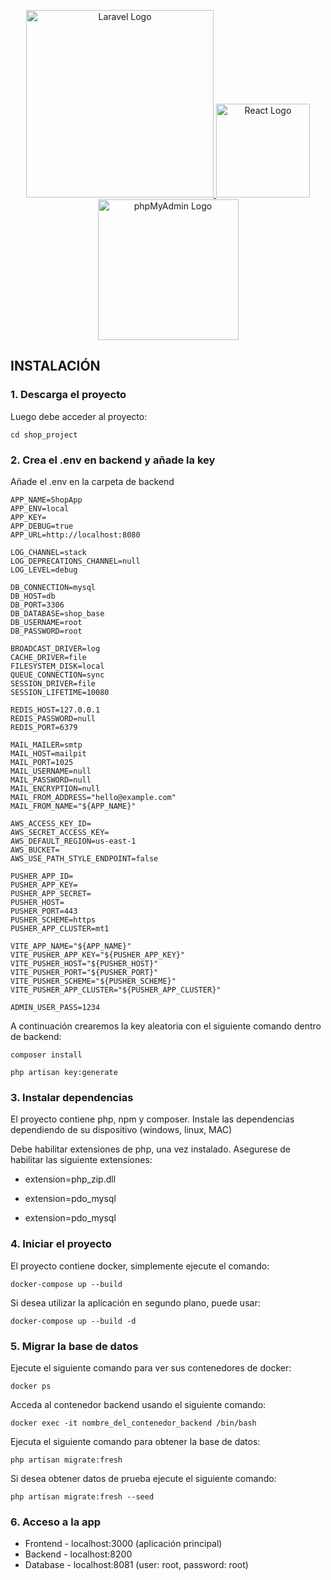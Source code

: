 <p align="center">
  <a href="https://laravel.com" target="_blank">
    <img src="https://raw.githubusercontent.com/laravel/art/master/logo-lockup/5%20SVG/2%20CMYK/1%20Full%20Color/laravel-logolockup-cmyk-red.svg" width="300" alt="Laravel Logo">
  </a>
  <a href="https://reactjs.org" target="_blank">
    <img src="https://upload.wikimedia.org/wikipedia/commons/thumb/a/a7/React-icon.svg/2300px-React-icon.svg.png" width="150" alt="React Logo">
  </a>
  <a href="https://www.phpmyadmin.net/" target="_blank">
    <img src="https://www.phpmyadmin.net/static/images/logo-og.png" width="225" alt="phpMyAdmin Logo">
  </a>
</p>




## INSTALACIÓN

### 1. Descarga el proyecto

Luego debe acceder al proyecto:

    cd shop_project

### 2. Crea el .env en backend y añade la key

Añade el .env en la carpeta de backend

    APP_NAME=ShopApp
    APP_ENV=local
    APP_KEY=
    APP_DEBUG=true
    APP_URL=http://localhost:8080

    LOG_CHANNEL=stack
    LOG_DEPRECATIONS_CHANNEL=null
    LOG_LEVEL=debug

    DB_CONNECTION=mysql
    DB_HOST=db
    DB_PORT=3306
    DB_DATABASE=shop_base
    DB_USERNAME=root
    DB_PASSWORD=root

    BROADCAST_DRIVER=log
    CACHE_DRIVER=file
    FILESYSTEM_DISK=local
    QUEUE_CONNECTION=sync
    SESSION_DRIVER=file
    SESSION_LIFETIME=10080

    REDIS_HOST=127.0.0.1
    REDIS_PASSWORD=null
    REDIS_PORT=6379

    MAIL_MAILER=smtp
    MAIL_HOST=mailpit
    MAIL_PORT=1025
    MAIL_USERNAME=null
    MAIL_PASSWORD=null
    MAIL_ENCRYPTION=null
    MAIL_FROM_ADDRESS="hello@example.com"
    MAIL_FROM_NAME="${APP_NAME}"

    AWS_ACCESS_KEY_ID=
    AWS_SECRET_ACCESS_KEY=
    AWS_DEFAULT_REGION=us-east-1
    AWS_BUCKET=
    AWS_USE_PATH_STYLE_ENDPOINT=false

    PUSHER_APP_ID=
    PUSHER_APP_KEY=
    PUSHER_APP_SECRET=
    PUSHER_HOST=
    PUSHER_PORT=443
    PUSHER_SCHEME=https
    PUSHER_APP_CLUSTER=mt1

    VITE_APP_NAME="${APP_NAME}"
    VITE_PUSHER_APP_KEY="${PUSHER_APP_KEY}"
    VITE_PUSHER_HOST="${PUSHER_HOST}"
    VITE_PUSHER_PORT="${PUSHER_PORT}"
    VITE_PUSHER_SCHEME="${PUSHER_SCHEME}"
    VITE_PUSHER_APP_CLUSTER="${PUSHER_APP_CLUSTER}"

    ADMIN_USER_PASS=1234

A continuación crearemos la key aleatoria con el siguiente comando dentro de backend:

    composer install

    php artisan key:generate

### 3. Instalar dependencias

El proyecto contiene php, npm y composer. Instale las dependencias dependiendo de su dispositivo (windows, linux, MAC)

Debe habilitar extensiones de php, una vez instalado. Asegurese de habilitar las siguiente extensiones:

- extension=php_zip.dll

- extension=pdo_mysql

- extension=pdo_mysql

### 4. Iniciar el proyecto

El proyecto contiene docker, simplemente ejecute el comando:

    docker-compose up --build

Si desea utilizar la aplicación en segundo plano, puede usar:

    docker-compose up --build -d

### 5. Migrar la base de datos

Ejecute el siguiente comando para ver sus contenedores de docker:

    docker ps

Acceda al contenedor backend usando el siguiente comando:

    docker exec -it nombre_del_contenedor_backend /bin/bash

Ejecuta el siguiente comando para obtener la base de datos:

    php artisan migrate:fresh

Si desea obtener datos de prueba ejecute el siguiente comando:

    php artisan migrate:fresh --seed

### 6. Acceso a la app

- Frontend - localhost:3000 (aplicación principal)
- Backend  - localhost:8200
- Database - localhost:8081 (user: root, password: root)
  
